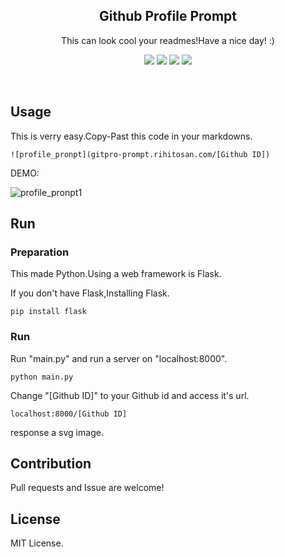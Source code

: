 <p align="center">
            <h2 align="center">Github Profile Prompt</h2>
            <p align="center">This can look cool your readmes!Have a nice day! :)</p>
            <p align="center">
                <img src="http://img.shields.io/badge/license-MIT-blue.svg?style=flat">
                <img src="http://img.shields.io/badge/language-python-yellow.svg?style=flat">
                <img src="http://img.shields.io/badge/pull requests-welcome-green.svg?style=flat">
                <img src="http://img.shields.io/badge/issue-welcome-green.svg?style=flat">
            </p>
            <br>
            <h2>Usage</h2>
            This is verry easy.Copy-Past this code in your markdowns.
            
```
![profile_pronpt](gitpro-prompt.rihitosan.com/[Github ID])
```

DEMO:

![profile_pronpt1]()

<h2>Run</h2>
<h3>Preparation</h3>
This made Python.Using a web framework is Flask.

If you don't have Flask,Installing Flask.

```
pip install flask
```

<h3>Run</h3>

Run "main.py" and run a server on "localhost:8000".

```
python main.py
```

Change "[Github ID]" to your Github id and access it's url.

```
localhost:8000/[Github ID]
```

response a svg image.

<h2>Contribution</h2>
Pull requests and Issue are welcome!


<h2>License</h2>
MIT License.

</p>
